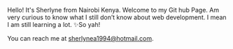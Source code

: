 Hello! It's Sherlyne from Nairobi Kenya. Welcome to my Git hub Page. 
Am very curious to know what I still don’t know about web development. 
I mean I am still learning a lot. ✨So yah! 

You can reach me at sherlynea1994@hotmail.com.

